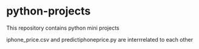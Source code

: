 # python-projects
This repository contains python mini projects 


iphone_price.csv and predictiphoneprice.py are interrrelated to each other
